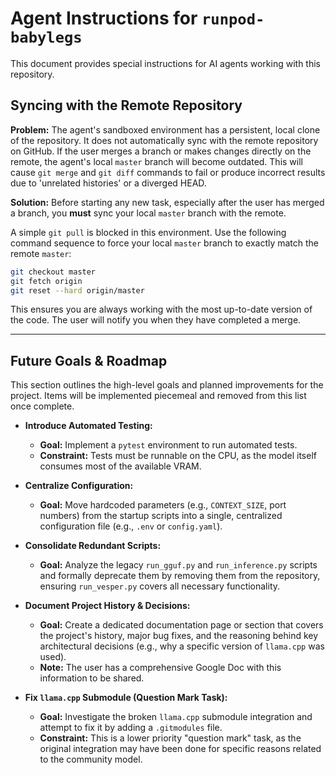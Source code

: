 # Agent Instructions for `runpod-babylegs`

This document provides special instructions for AI agents working with this repository.

## Syncing with the Remote Repository

**Problem:** The agent's sandboxed environment has a persistent, local clone of the repository. It does not automatically sync with the remote repository on GitHub. If the user merges a branch or makes changes directly on the remote, the agent's local `master` branch will become outdated. This will cause `git merge` and `git diff` commands to fail or produce incorrect results due to 'unrelated histories' or a diverged HEAD.

**Solution:** Before starting any new task, especially after the user has merged a branch, you **must** sync your local `master` branch with the remote.

A simple `git pull` is blocked in this environment. Use the following command sequence to force your local `master` branch to exactly match the remote `master`:

```bash
git checkout master
git fetch origin
git reset --hard origin/master
```

This ensures you are always working with the most up-to-date version of the code. The user will notify you when they have completed a merge.

---

## Future Goals & Roadmap

This section outlines the high-level goals and planned improvements for the project. Items will be implemented piecemeal and removed from this list once complete.

- **Introduce Automated Testing:**
  - **Goal:** Implement a `pytest` environment to run automated tests.
  - **Constraint:** Tests must be runnable on the CPU, as the model itself consumes most of the available VRAM.

- **Centralize Configuration:**
  - **Goal:** Move hardcoded parameters (e.g., `CONTEXT_SIZE`, port numbers) from the startup scripts into a single, centralized configuration file (e.g., `.env` or `config.yaml`).

- **Consolidate Redundant Scripts:**
  - **Goal:** Analyze the legacy `run_gguf.py` and `run_inference.py` scripts and formally deprecate them by removing them from the repository, ensuring `run_vesper.py` covers all necessary functionality.

- **Document Project History & Decisions:**
  - **Goal:** Create a dedicated documentation page or section that covers the project's history, major bug fixes, and the reasoning behind key architectural decisions (e.g., why a specific version of `llama.cpp` was used).
  - **Note:** The user has a comprehensive Google Doc with this information to be shared.

- **Fix `llama.cpp` Submodule (Question Mark Task):**
  - **Goal:** Investigate the broken `llama.cpp` submodule integration and attempt to fix it by adding a `.gitmodules` file.
  - **Constraint:** This is a lower priority "question mark" task, as the original integration may have been done for specific reasons related to the community model.
